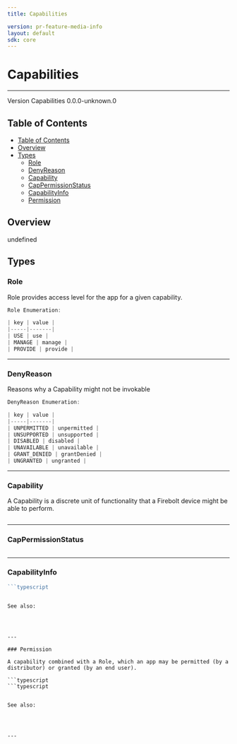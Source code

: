 ```yaml
---
title: Capabilities

version: pr-feature-media-info
layout: default
sdk: core
---
```


# Capabilities

---

Version Capabilities 0.0.0-unknown.0

## Table of Contents

- [Table of Contents](#table-of-contents)
- [Overview](#overview)
- [Types](#types)
  - [Role](#role)
  - [DenyReason](#denyreason)
  - [Capability](#capability)
  - [CapPermissionStatus](#cappermissionstatus)
  - [CapabilityInfo](#capabilityinfo)
  - [Permission](#permission)

## Overview

undefined

## Types

### Role

Role provides access level for the app for a given capability.

```typescript
Role Enumeration:

| key | value |
|-----|-------|
| USE | use |
| MANAGE | manage |
| PROVIDE | provide |

```

---

### DenyReason

Reasons why a Capability might not be invokable

```typescript
DenyReason Enumeration:

| key | value |
|-----|-------|
| UNPERMITTED | unpermitted |
| UNSUPPORTED | unsupported |
| DISABLED | disabled |
| UNAVAILABLE | unavailable |
| GRANT_DENIED | grantDenied |
| UNGRANTED | ungranted |

```

---

### Capability

A Capability is a discrete unit of functionality that a Firebolt device might be able to perform.

```typescript

```

---

### CapPermissionStatus

```typescript

```

---

### CapabilityInfo

````typescript
```typescript

````

````

See also:




---

### Permission

A capability combined with a Role, which an app may be permitted (by a distributor) or granted (by an end user).

```typescript
```typescript

````

```

See also:




---
```
